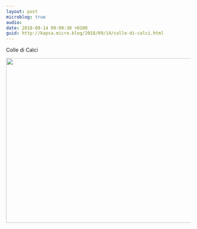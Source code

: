 ```yaml
---
layout: post
microblog: true
audio: 
date: 2018-09-14 09:09:30 +0100
guid: http://kapsa.micro.blog/2018/09/14/colle-di-calci.html
---
```

Colle di Calci

<img src="http://www.jeankapsa.com/uploads/2018/67b559e2b0.jpg" width="600" height="450" />
